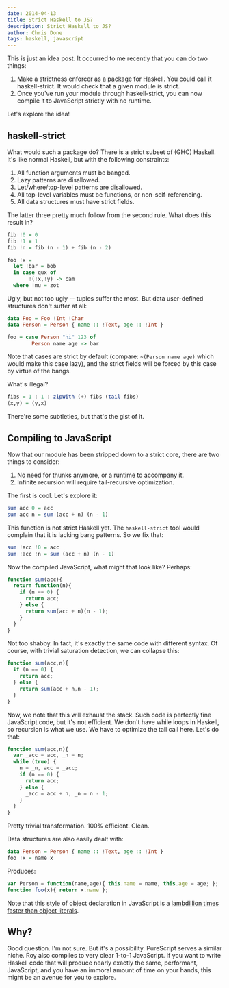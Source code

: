 ```yaml
---
date: 2014-04-13
title: Strict Haskell to JS?
description: Strict Haskell to JS?
author: Chris Done
tags: haskell, javascript
---
```


This is just an idea post. It occurred to me recently that you can do
two things:

1. Make a strictness enforcer as a package for Haskell. You could call
   it haskell-strict. It would check that a given module is strict.
2. Once you've run your module through haskell-strict, you can now
   compile it to JavaScript strictly with no runtime.

Let's explore the idea!

## haskell-strict

What would such a package do? There is a strict subset of (GHC)
Haskell. It's like normal Haskell, but with the following constraints:

1. All function arguments must be banged.
2. Lazy patterns are disallowed.
3. Let/where/top-level patterns are disallowed.
4. All top-level variables must be functions, or non-self-referencing.
5. All data structures must have strict fields.

The latter three pretty much follow from the second rule. What does
this result in?

``` haskell
fib !0 = 0
fib !1 = 1
fib !n = fib (n - 1) + fib (n - 2)

foo !x =
  let !bar = bob
  in case qux of
       !(!x,!y) -> cam
  where !mu = zot
```

Ugly, but not too ugly -- tuples suffer the most. But data
user-defined structures don't suffer at all:

``` haskell
data Foo = Foo !Int !Char
data Person = Person { name :: !Text, age :: !Int }

foo = case Person "hi" 123 of
        Person name age -> bar
```

Note that cases are strict by default (compare: `~(Person name age)`
which would make this case lazy), and the strict fields will be forced
by this case by virtue of the bangs.

What's illegal?

``` haskell
fibs = 1 : 1 : zipWith (+) fibs (tail fibs)
(x,y) = (y,x)
```

There're some subtleties, but that's the gist of it.

## Compiling to JavaScript

Now that our module has been stripped down to a strict core, there are two things to
consider:

1. No need for thunks anymore, or a runtime to accompany it.
2. Infinite recursion will require tail-recursive optimization.

The first is cool. Let's explore it:

``` haskell
sum acc 0 = acc
sum acc n = sum (acc + n) (n - 1)
```

This function is not strict Haskell yet. The `haskell-strict` tool
would complain that it is lacking bang patterns. So we fix that:

``` haskell
sum !acc !0 = acc
sum !acc !n = sum (acc + n) (n - 1)
```

Now the compiled JavaScript, what might that look like? Perhaps:

``` javascript
function sum(acc){
  return function(n){
    if (n == 0) {
      return acc;
    } else {
      return sum(acc + n)(n - 1);
    }
  }
}
```

Not too shabby. In fact, it's exactly the same code with different
syntax. Of course, with trivial saturation detection, we can collapse
this:

``` javascript
function sum(acc,n){
  if (n == 0) {
    return acc;
  } else {
    return sum(acc + n,n - 1);
  }
}
```

Now, we note that this will exhaust the stack. Such code is perfectly
fine JavaScript code, but it's not efficient. We don't have while
loops in Haskell, so recursion is what we use. We have to optimize the
tail call here. Let's do that:

``` javascript
function sum(acc,n){
  var _acc = acc, _n = n;
  while (true) {
    n = _n, acc = _acc;
    if (n == 0) {
      return acc;
    } else {
      _acc = acc + n, _n = n - 1;
    }
  }
}
```

Pretty trivial transformation. 100% efficient. Clean.

Data structures are also easily dealt with:

``` haskell
data Person = Person { name :: !Text, age :: !Int }
foo !x = name x
```

Produces:

``` javascript
var Person = function(name,age){ this.name = name, this.age = age; };
function foo(x){ return x.name };
```

Note that this style of object declaration in JavaScript is a
[lambdillion times faster than object literals](http://jsperf.com/object-create-vs-constructor-vs-object-literal/7).

## Why?

Good question. I'm not sure. But it's a possibility. PureScript serves
a similar niche. Roy also compiles to very clear 1-to-1 JavaScript. If
you want to write Haskell code that will produce nearly exactly the
same, performant, JavaScript, and you have an immoral amount of time on
your hands, this might be an avenue for you to explore.
